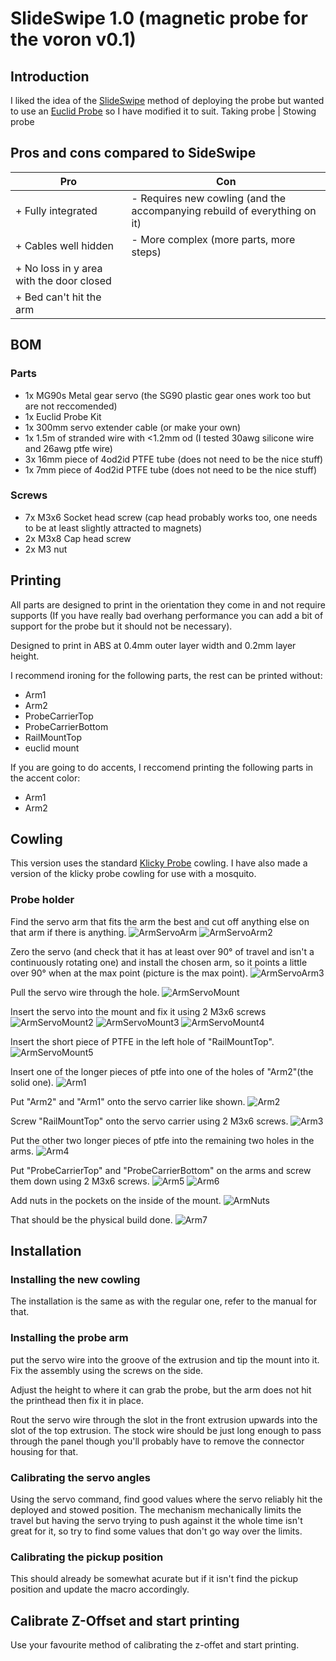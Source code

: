 # SlideSwipe 1.0 (magnetic probe for the voron v0.1)
## Introduction
I liked the idea of the [SlideSwipe](https://github.com/chestwood96/SlideSwipe) method of deploying the probe but wanted to use an [Euclid Probe](https://euclidprobe.github.io/) so I have modified it to suit.
Taking probe             |  Stowing probe

## Pros and cons compared to SideSwipe
| Pro | Con |
| ---- | ---- |
| + Fully integrated | - Requires new cowling (and the accompanying rebuild of everything on it) |
| + Cables well hidden | - More complex (more parts, more steps) |
| + No loss in y area with the door closed |  |
| + Bed can't hit the arm |  |


## BOM
### Parts
- 1x MG90s Metal gear servo (the SG90 plastic gear ones work too but are not reccomended)
- 1x Euclid Probe Kit
- 1x 300mm servo extender cable (or make your own)
- 1x 1.5m of stranded wire with <1.2mm od (I tested 30awg silicone wire and 26awg ptfe wire)
- 3x 16mm piece of 4od2id PTFE tube (does not need to be the nice stuff)
- 1x 7mm piece of 4od2id PTFE tube (does not need to be the nice stuff) 
### Screws
- 7x M3x6 Socket head screw (cap head probably works too, one needs to be at least slightly attracted to magnets)
- 2x M3x8 Cap head screw
- 2x M3 nut

## Printing
All parts are designed to print in the orientation they come in and not require supports (If you have really bad overhang performance you can add a bit of support for the probe but it should not be necessary).

Designed to print in ABS at 0.4mm outer layer width and 0.2mm layer height.

I recommend ironing for the following parts, the rest can be printed without:
- Arm1
- Arm2
- ProbeCarrierTop
- ProbeCarrierBottom
- RailMountTop
- euclid mount

If you are going to do accents, I reccomend printing the following parts in the accent color:
- Arm1
- Arm2

## Cowling

This version uses the standard [Klicky Probe](https://github.com/jlas1/Klicky-Probe) cowling. I have also made a version of the klicky probe cowling for use with a mosquito.  

### Probe holder
Find the servo arm that fits the arm the best and cut off anything else on that arm if there is anything.
![ArmServoArm](Images/ArmServoArm.jpg)
![ArmServoArm2](Images/ArmServoArm2.jpg)

Zero the servo (and check that it has at least over 90° of travel and isn't a continuously rotating one) and install the chosen arm, so it points a little over 90° when at the max point (picture is the max point).
![ArmServoArm3](Images/ArmServoArm3.jpg)

Pull the servo wire through the hole.
![ArmServoMount](Images/ArmServoMount.jpg)

Insert the servo into the mount and fix it using 2 M3x6 screws
![ArmServoMount2](Images/ArmServoMount2.jpg)
![ArmServoMount3](Images/ArmServoMount3.jpg)
![ArmServoMount4](Images/ArmServoMount4.jpg)

Insert the short piece of PTFE in the left hole of "RailMountTop".
![ArmServoMount5](Images/ArmServoMount5.jpg)

Insert one of the longer pieces of ptfe into one of the holes of "Arm2"(the solid one).
![Arm1](Images/Arm1.jpg)

Put "Arm2" and "Arm1" onto the servo carrier like shown.
![Arm2](Images/Arm2.jpg)

Screw "RailMountTop" onto the servo carrier using 2 M3x6 screws.
![Arm3](Images/Arm3.jpg)

Put the other two longer pieces of ptfe into the remaining two holes in the arms.
![Arm4](Images/Arm4.jpg)

Put "ProbeCarrierTop" and "ProbeCarrierBottom" on the arms and screw them down using 2 M3x6 screws.
![Arm5](Images/Arm5.jpg)
![Arm6](Images/Arm6.jpg)

Add nuts in the pockets on the inside of the mount.
![ArmNuts](Images/ArmNuts.jpg)

That should be the physical build done.
![Arm7](Images/Arm7.jpg)

## Installation
### Installing the new cowling
The installation is the same as with the regular one, refer to the manual for that.

### Installing the probe arm
put the servo wire into the groove of the extrusion and tip the mount into it. Fix the assembly using the screws on the side.

Adjust the height to where it can grab the probe, but the arm does not hit the printhead then fix it in place.

Rout the servo wire through the slot in the front extrusion upwards into the slot of the top extrusion. The stock wire should be just long enough to pass through the panel though you'll probably have to remove the connector housing for that.

### Calibrating the servo angles
Using the servo command, find good values where the servo reliably hit the deployed and stowed position. The mechanism mechanically limits the travel but having the servo trying to push against it the whole time isn't great for it, so try to find some values that don't go way over the limits.

### Calibrating the pickup position
This should already be somewhat acurate but if it isn't find the pickup position and update the macro accordingly.

## Calibrate Z-Offset and start printing
Use your favourite method of calibrating the z-offet and start printing.